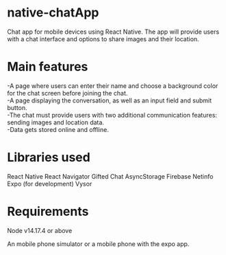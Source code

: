 # native-chatApp
Chat app for mobile devices using React Native. The app will
provide users with a chat interface and options to share images and their
location.

# Main features

-A page where users can enter their name and choose a background color for the chat screen before joining the chat.  
-A page displaying the conversation, as well as an input field and submit button.  
-The chat must provide users with two additional communication features: sending images and location data.  
-Data gets stored online and offline.  

# Libraries used
React Native
React Navigator
Gifted Chat
AsyncStorage
Firebase
Netinfo
Expo (for development)
Vysor 

# Requirements
Node v14.17.4 or above

An mobile phone simulator or a mobile phone with the expo app.
